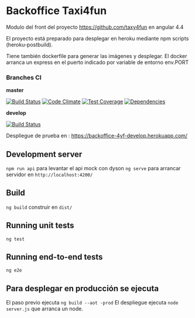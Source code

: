 # Backoffice Taxi4fun

Modulo del front del proyecto https://github.com/taxy4fun en angular 4.4

El proyecto está preparado para desplegar en heroku mediante npm scripts (heroku-postbuild).

Tiene también dockerfile para generar las imágenes y desplegar. El docker arranca un express en el puerto indicado por variable de entorno env.PORT

### Branches CI

**master**


[![Build Status](https://travis-ci.org/taxy4fun/backoffice-y4f.svg?branch=master)](https://travis-ci.org/taxy4fun/backoffice-y4f)
[![Code Climate](https://codeclimate.com/github/taxy4fun/backoffice-y4f/badges/gpa.svg)](https://codeclimate.com/github/taxy4fun/backoffice-y4f)
[![Test Coverage](https://codeclimate.com/github/taxy4fun/backoffice-y4f/badges/coverage.svg)](https://codeclimate.com/github/taxy4fun/backoffice-y4f/coverage)
[![Dependencies](https://david-dm.org/taxy4fun/backoffice-y4f/repo.svg)](https://david-dm.org/taxy4fun/backoffice-y4f/)


**develop**

[![Build Status](https://travis-ci.org/taxy4fun/backoffice-y4f.svg?branch=develop)](https://travis-ci.org/taxy4fun/backoffice-y4f)

Despliegue de prueba en : https://backoffice-4yf-develop.herokuapp.com/


## Development server

`npm run api` para levantar el api mock con dyson
`ng serve` para arrancar servidor en `http://localhost:4200/`

## Build

`ng build` construir en `dist/`

## Running unit tests

`ng test`

## Running end-to-end tests

`ng e2e`


## Para desplegar en producción se ejecuta
El paso previo ejecuta `ng build --aot -prod` 
El despliegue ejecuta `node server.js` que arranca un node.
